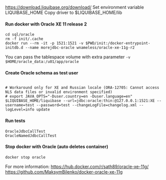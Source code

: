 
https://download.liquibase.org/download/
Set environment variable LIQUIBASE_HOME
Copy driver to $LIQUIBASE_HOME/lib

#### Run docker with Oracle XE 11 release 2
```
cd sql/oracle
rm -f init/.cache
docker run --rm -it -p 1521:1521 -v $PWD/init:/docker-entrypoint-initdb.d --name morejdbc-oracle wnameless/oracle-xe-11g-r2
```
You can pass the tablespace volume with extra parameter `-v $HOME/oracle_data:/u01/app/oracle` 

#### Create Oracle schema as test user
```

# Workaround only for XE and Russian locale (ORA-12705: Cannot access NLS data files or invalid environment specified)
# export JAVA_OPTS="-Duser.country=en -Duser.language=en"
$LIQUIBASE_HOME/liquibase --url=jdbc:oracle:thin:@127.0.0.1:1521:XE --username=test --password=test --changeLogFile=changelog.xml --logLevel=info update
```

#### Run tests
```
OracleJdbcCallTest
OracleNamedJdbcCallTest
```

#### Stop docker with Oracle (auto deletes container)
```
docker stop oracle
```

For more information:
https://hub.docker.com/r/sath89/oracle-xe-11g/
https://github.com/MaksymBilenko/docker-oracle-xe-11g
